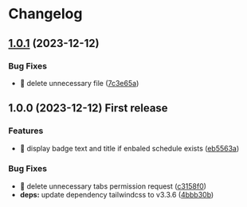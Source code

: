 # Changelog

## [1.0.1](https://github.com/shufo/timed-url-opener/compare/v1.0.0...v1.0.1) (2023-12-12)


### Bug Fixes

* 🐛 delete unnecessary file ([7c3e65a](https://github.com/shufo/timed-url-opener/commit/7c3e65aa6a7a6cb0ab20b7cbdb595ce866c1ac36))

## 1.0.0 (2023-12-12) First release


### Features

* 🎸 display badge text and title if enbaled schedule exists ([eb5563a](https://github.com/shufo/timed-url-opener/commit/eb5563af4f80d7dcb8b458fed294e4a9344937df))


### Bug Fixes

* 🐛 delete unnecessary tabs permission request ([c3158f0](https://github.com/shufo/timed-url-opener/commit/c3158f012d13805050f9170136b7ab4bc66ef271))
* **deps:** update dependency tailwindcss to v3.3.6 ([4bbb30b](https://github.com/shufo/timed-url-opener/commit/4bbb30b4884d7b274d9f32c30ded856b986f2c4c))
